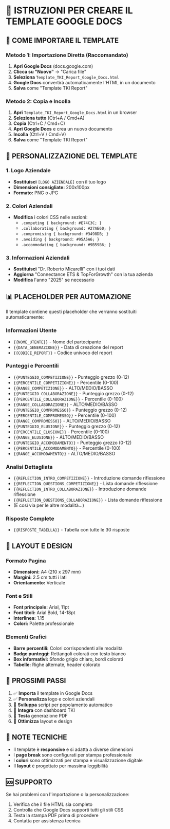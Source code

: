 # 📄 ISTRUZIONI PER CREARE IL TEMPLATE GOOGLE DOCS

## 🎯 COME IMPORTARE IL TEMPLATE

### Metodo 1: Importazione Diretta (Raccomandato)
1. **Apri Google Docs** (docs.google.com)
2. **Clicca su "Nuovo"** → "Carica file"
3. **Seleziona** `Template_TKI_Report_Google_Docs.html`
4. **Google Docs** convertirà automaticamente l'HTML in un documento
5. **Salva** come "Template TKI Report"

### Metodo 2: Copia e Incolla
1. **Apri** `Template_TKI_Report_Google_Docs.html` in un browser
2. **Seleziona tutto** (Ctrl+A / Cmd+A)
3. **Copia** (Ctrl+C / Cmd+C)
4. **Apri Google Docs** e crea un nuovo documento
5. **Incolla** (Ctrl+V / Cmd+V)
6. **Salva** come "Template TKI Report"

## 🔧 PERSONALIZZAZIONE DEL TEMPLATE

### 1. Logo Aziendale
- **Sostituisci** `[LOGO AZIENDALE]` con il tuo logo
- **Dimensioni consigliate:** 200x100px
- **Formato:** PNG o JPG

### 2. Colori Aziendali
- **Modifica** i colori CSS nelle sezioni:
  - `.competing { background: #E74C3C; }`
  - `.collaborating { background: #27AE60; }`
  - `.compromising { background: #3498DB; }`
  - `.avoiding { background: #95A5A6; }`
  - `.accommodating { background: #9B59B6; }`

### 3. Informazioni Aziendali
- **Sostituisci** "Dr. Roberto Micarelli" con i tuoi dati
- **Aggiorna** "Connectance ETS & TopForGrowth" con la tua azienda
- **Modifica** l'anno "2025" se necessario

## 📊 PLACEHOLDER PER AUTOMAZIONE

Il template contiene questi placeholder che verranno sostituiti automaticamente:

### Informazioni Utente
- `{{NOME_UTENTE}}` - Nome del partecipante
- `{{DATA_GENERAZIONE}}` - Data di creazione del report
- `{{CODICE_REPORT}}` - Codice univoco del report

### Punteggi e Percentili
- `{{PUNTEGGIO_COMPETIZIONE}}` - Punteggio grezzo (0-12)
- `{{PERCENTILE_COMPETIZIONE}}` - Percentile (0-100)
- `{{RANGE_COMPETIZIONE}}` - ALTO/MEDIO/BASSO
- `{{PUNTEGGIO_COLLABORAZIONE}}` - Punteggio grezzo (0-12)
- `{{PERCENTILE_COLLABORAZIONE}}` - Percentile (0-100)
- `{{RANGE_COLLABORAZIONE}}` - ALTO/MEDIO/BASSO
- `{{PUNTEGGIO_COMPROMESSO}}` - Punteggio grezzo (0-12)
- `{{PERCENTILE_COMPROMESSO}}` - Percentile (0-100)
- `{{RANGE_COMPROMESSO}}` - ALTO/MEDIO/BASSO
- `{{PUNTEGGIO_ELUSIONE}}` - Punteggio grezzo (0-12)
- `{{PERCENTILE_ELUSIONE}}` - Percentile (0-100)
- `{{RANGE_ELUSIONE}}` - ALTO/MEDIO/BASSO
- `{{PUNTEGGIO_ACCOMODAMENTO}}` - Punteggio grezzo (0-12)
- `{{PERCENTILE_ACCOMODAMENTO}}` - Percentile (0-100)
- `{{RANGE_ACCOMODAMENTO}}` - ALTO/MEDIO/BASSO

### Analisi Dettagliata
- `{{REFLECTION_INTRO_COMPETIZIONE}}` - Introduzione domande riflessione
- `{{REFLECTION_QUESTIONS_COMPETIZIONE}}` - Lista domande riflessione
- `{{REFLECTION_INTRO_COLLABORAZIONE}}` - Introduzione domande riflessione
- `{{REFLECTION_QUESTIONS_COLLABORAZIONE}}` - Lista domande riflessione
- (E così via per le altre modalità...)

### Risposte Complete
- `{{RISPOSTE_TABELLA}}` - Tabella con tutte le 30 risposte

## 🎨 LAYOUT E DESIGN

### Formato Pagina
- **Dimensioni:** A4 (210 x 297 mm)
- **Margini:** 2.5 cm tutti i lati
- **Orientamento:** Verticale

### Font e Stili
- **Font principale:** Arial, 11pt
- **Font titoli:** Arial Bold, 14-18pt
- **Interlinea:** 1.15
- **Colori:** Palette professionale

### Elementi Grafici
- **Barre percentili:** Colori corrispondenti alle modalità
- **Badge punteggi:** Rettangoli colorati con testo bianco
- **Box informativi:** Sfondo grigio chiaro, bordi colorati
- **Tabelle:** Righe alternate, header colorato

## 🔄 PROSSIMI PASSI

1. ✅ **Importa** il template in Google Docs
2. ✅ **Personalizza** logo e colori aziendali
3. 🔄 **Sviluppa** script per popolamento automatico
4. 🔄 **Integra** con dashboard TKI
5. 🔄 **Testa** generazione PDF
6. 🔄 **Ottimizza** layout e design

## 📝 NOTE TECNICHE

- Il template è **responsive** e si adatta a diverse dimensioni
- I **page break** sono configurati per stampa professionale
- I **colori** sono ottimizzati per stampa e visualizzazione digitale
- Il **layout** è progettato per massima leggibilità

## 🆘 SUPPORTO

Se hai problemi con l'importazione o la personalizzazione:
1. Verifica che il file HTML sia completo
2. Controlla che Google Docs supporti tutti gli stili CSS
3. Testa la stampa PDF prima di procedere
4. Contatta per assistenza tecnica
